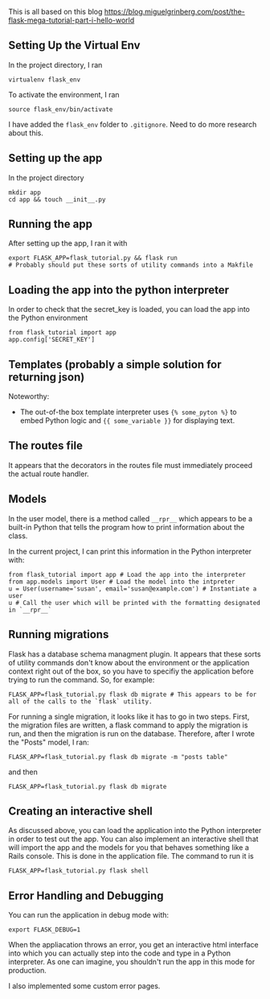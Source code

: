 This is all based on this blog
https://blog.miguelgrinberg.com/post/the-flask-mega-tutorial-part-i-hello-world

## Setting Up the Virtual Env
In the project directory, I ran

    virtualenv flask_env

To activate the environment, I ran

    source flask_env/bin/activate

I have added the `flask_env` folder to `.gitignore`. Need to do more research about this.

## Setting up the app
In the project directory

    mkdir app
    cd app && touch __init__.py

## Running the app
After setting up the app, I ran it with

    export FLASK_APP=flask_tutorial.py && flask run  
    # Probably should put these sorts of utility commands into a Makfile

## Loading the app into the python interpreter
In order to check that the secret_key is loaded, you can load the app into the Python environment

    from flask_tutorial import app
    app.config['SECRET_KEY']

## Templates (probably a simple solution for returning json)
Noteworthy:

- The out-of-the box template interpreter uses `{% some_pyton %}` to embed Python logic and `{{ some_variable }}` for displaying text.

## The routes file
It appears that the decorators in the routes file must immediately proceed the actual route handler.

## Models
In the user model, there is a method called `__rpr__` which appears to be a built-in Python that tells the program how to print information about the class.

In the current project, I can print this information in the Python interpreter with:

    from flask_tutorial import app # Load the app into the interpreter
    from app.models import User # Load the model into the intpreter
    u = User(username='susan', email='susan@example.com') # Instantiate a user
    u # Call the user which will be printed with the formatting designated in `__rpr__`

## Running migrations
Flask has a database schema managment plugin. It appears that these sorts of utility commands don't know about the environment or the application context right out of the box, so you have to specifiy the application before trying to run the command. So, for example:

    FLASK_APP=flask_tutorial.py flask db migrate # This appears to be for all of the calls to the `flask` utility.

For running a single migration, it looks like it has to go in two steps. First, the migration files are written, a flask command to apply the migration is run, and then the migration is run on the database. Therefore, after I wrote the "Posts" model, I ran:

    FLASK_APP=flask_tutorial.py flask db migrate -m "posts table"

and then

    FLASK_APP=flask_tutorial.py flask db migrate

## Creating an interactive shell
As discussed above, you can load the application into the Python interpreter in order to test out the app. You can also implement an interactive shell that will import the app and the models for you that behaves something like a Rails console. This is done in the application file. The command to run it is

    FLASK_APP=flask_tutorial.py flask shell

## Error Handling and Debugging
You can run the application in debug mode with:

    export FLASK_DEBUG=1

When the appliacation throws an error, you get an interactive html interface into which you can actually step into the code and type in a Python interpreter. As one can imagine, you shouldn't run the app in this mode for production.

I also implemented some custom error pages.
